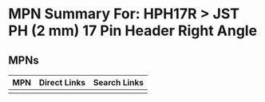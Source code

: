 



# MPN Summary For: HPH17R > JST PH (2 mm) 17 Pin Header Right Angle

## MPNs
  

|MPN|Direct Links|Search Links|
| :--- | :--- | :--- |
||||

